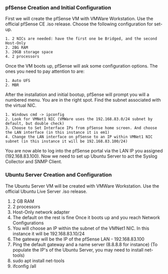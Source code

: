 ### pfSense Creation and Initial Configuration
First we will create the pfSense VM with VMWare Workstation. Use the official pfSense CE .iso release. Choose the following configuration for set-up.
```
1. 2 NICs are needed: have the first one be Bridged, and the second Host-Only
2. 2BG RAM
3. 20GB storage space
4. 2 processors
```
Once the VM boots up, pfSense will ask some configuration options. The ones you need to pay attention to are:
```
1. Auto UFS
2. MBR
```
After the installation and initial bootup, pfSense will prompt you will a numbered menu. You are in the right spot.
Find the subnet associated with the virtual NIC.
```
1. Windows cmd -> ipconfig
2. Look for VMNet1 NIC (VMWare uses the 192.168.83.0/24 subnet by default, but double check)
3. Choose to Set Interface IPs from pfSense home screen. And choose the LAN interface (in this instance it is em1)
4. Change the LAN interface on pfSense to an IP within VMNet1 NIC subnet (in this instance it will be 192.168.83.100/24)
```
You are now able to log into the pfSense portal via the LAN IP you assigned (192.168.83.100).
Now we need to set up Ubuntu Server to act the Syslog Collector and SNMP Client.

### Ubuntu Server Creation and Configuration
The Ubuntu Server VM will be created with VMWare Workstation. Use the official Ubuntu Live Server .iso release.
1. 2 GB RAM
2. 2 processors
3. Host-Only network adapter
4. The default on the rest is fine
Once it boots up and you reach Network Configurations
1. You will choose an IP within the subnet of the VMNet1 NIC. In this instance it will be 192.168.83.10/24
2. The gateway will be the IP of the pfSense LAN - 192.168.83.100
3. Ping the default gateway and a name server (8.8.8.8 for instance)
(To populate the IP's of the Ubuntu Server, you may need to install net-tools)
  1. sudo apt install net-tools
  2. ifconfig /all

